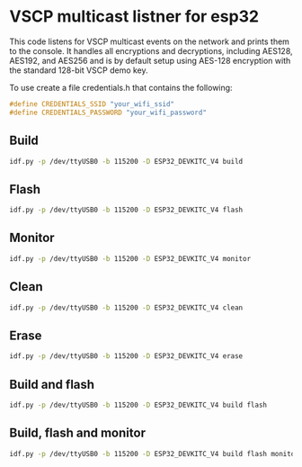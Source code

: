 # VSCP multicast listner for esp32

This code listens for VSCP multicast events on the network and prints them to the console. It handles all encryptions and decryptions, including AES128, AES192, and AES256 and is by default setup using AES-128 encryption with the standard 128-bit VSCP demo key.


To use create a file credentials.h that contains the following:

```cpp
#define CREDENTIALS_SSID "your_wifi_ssid"
#define CREDENTIALS_PASSWORD "your_wifi_password"
```

## Build
```bash
idf.py -p /dev/ttyUSB0 -b 115200 -D ESP32_DEVKITC_V4 build
```
## Flash
```bash
idf.py -p /dev/ttyUSB0 -b 115200 -D ESP32_DEVKITC_V4 flash
```
## Monitor
```bash
idf.py -p /dev/ttyUSB0 -b 115200 -D ESP32_DEVKITC_V4 monitor
```
## Clean
```bash
idf.py -p /dev/ttyUSB0 -b 115200 -D ESP32_DEVKITC_V4 clean
```
## Erase
```bash
idf.py -p /dev/ttyUSB0 -b 115200 -D ESP32_DEVKITC_V4 erase
```
## Build and flash
```bash
idf.py -p /dev/ttyUSB0 -b 115200 -D ESP32_DEVKITC_V4 build flash
```
## Build, flash and monitor
```bash
idf.py -p /dev/ttyUSB0 -b 115200 -D ESP32_DEVKITC_V4 build flash monitor
```